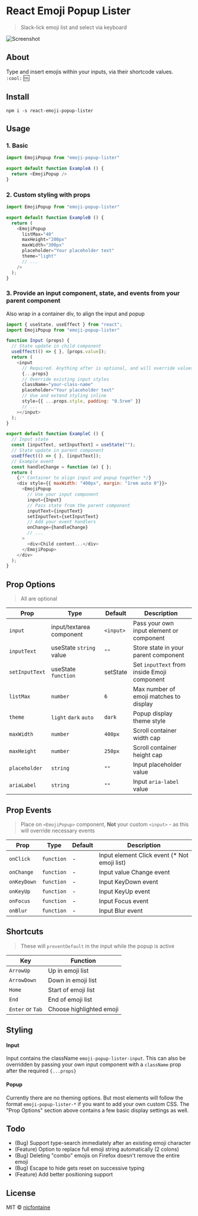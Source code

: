# React Emoji Popup Lister
> Slack-lick emoji list and select via keyboard

![Screenshot](http://https://github.com/nicfontaine/react-emoji-popup-lister/tree/main/img/screenshot-01.png)

## About
Type and insert emojis within your inputs, via their shortcode values.   
`:cool:` :cool:

## Install
`npm i -s react-emoji-popup-lister`

## Usage

### 1. Basic
```javascript
import EmojiPopup from "emoji-popup-lister"

export default function ExampleA () {
  return <EmojiPopup />
}
```

### 2. Custom styling with props
```javascript
import EmojiPopup from "emoji-popup-lister"

export default function ExampleB () {
  return (
    <EmojiPopup
      listMax="40"
      maxHeight="200px"
      maxWidth="300px"
      placeholder="Your placeholder text"
      theme="light"
      // ...
    />
  );
}
```

### 3. Provide an input component, state, and events from your parent component
Also wrap in a container div, to align the input and popup   

```javascript
import { useState, useEffect } from "react";
import EmojiPopup from "emoji-popup-lister"

function Input (props) {
  // State update in child component
  useEffect(() => { }, [props.value]);
  return (
    <input
      // Required. Anything after is optional, and will override values
      {...props}
      // Override existing input styles
      className="your-class-name"
      placeholder="Your placeholder text"
      // Use and extend styling inline
      style={{ ...props.style, padding: "0.5rem" }}
      // ...
    ></input>
  );
}

export default function ExampleC () {
  // Input state
  const [inputText, setInputText] = useState("");
  // State update in parent component
  useEffect(() => { }, [inputText]);
  // Example event
  const handleChange = function (e) { };
  return (
    {/* Container to align input and popup together */}
    <div style={{ maxWidth: "400px", margin: "1rem auto 0"}}>
      <EmojiPopup
        // Use your input component
        input={Input}
        // Pass state from the parent component
        inputText={inputText}
        setInputText={setInputText}
        // Add your event handlers
        onChange={handleChange}
        // ...
      >
        <div>Child content...</div>
      </EmojiPopup>
    </div>
  );
}
```

## Prop Options
> All are optional

| Prop | Type | Default | Description |
| --- | --- | --- | --- |
| `input` | input/textarea component | `<input>` | Pass your own input element or component |
| `inputText` | useState `string` value | `""` | Store state in your parent component |
| `setInputText` | useState `function` | setState | Set `inputText` from inside Emoji component |
| `listMax` | `number` | `6` | Max number of emoji matches to display |
| `theme` | `light` `dark` `auto`  | `dark` | Popup display theme style |
| `maxWidth` | `number` | `400px` | Scroll container width cap |
| `maxHeight` | `number` | `250px` | Scroll container height cap |
| `placeholder` | `string` | `""` | Input placeholder value |
| `ariaLabel` | `string` | `""` | Input `aria-label` value |

## Prop Events
> Place on `<EmojiPopup>` component, **Not** your custom `<input>` - as this will override necessary events

| Prop | Type | Default | Description |
| --- | --- | --- | --- |
| `onClick` | `function` | - | Input element Click event (* Not emoji list) |
| `onChange` | `function` | - | Input value Change event |
| `onKeyDown` | `function` | - | Input KeyDown event |
| `onKeyUp` | `function` | - | Input KeyUp event |
| `onFocus` | `function` | - | Input Focus event |
| `onBlur` | `function` | - | Input Blur event |

## Shortcuts
> These will `preventDefault` in the input while the popup is active

| Key | Function |
| --- | --- |
| `ArrowUp` | Up in emoji list |
| `ArrowDown` | Down in emoji list |
| `Home` | Start of emoji list |
| `End` | End of emoji list |
| `Enter` or `Tab` | Choose highlighted emoji |

## Styling

#### Input
Input contains the className `emoji-popup-lister-input`. This can also be overridden by passing your own input component with a `className` prop after the required `{...props}`

#### Popup
Currently there are no theming options. But most elements will follow the format `emoji-popup-lister-*` if you want to add your own custom CSS. The "Prop Options" section above contains a few basic display settings as well.

## Todo
- (Bug) Support type-search immediately after an existing emoji character
- (Feature) Option to replace full emoji string automatically (2 colons)
- (Bug) Deleting "combo" emojis on Firefox doesn't remove the entire emoji
- (Bug) Escape to hide gets reset on successive typing
- (Feature) Add better positioning support

## License
MIT © [nicfontaine](https://github.com/nicfontaine)
